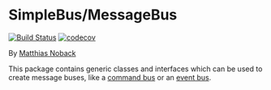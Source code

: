 # SimpleBus/MessageBus

[![Build Status](https://travis-ci.org/SimpleBus/MessageBus.svg?branch=master)](https://travis-ci.org/SimpleBus/MessageBus) [![codecov](https://codecov.io/gh/SimpleBus/MessageBus/branch/master/graph/badge.svg)](https://codecov.io/gh/SimpleBus/MessageBus)

By [Matthias Noback](http://php-and-symfony.matthiasnoback.nl/)

This package contains generic classes and interfaces which can be used to create message buses, like a [command
bus](https://simplebus.github.io/MessageBus/doc/command_bus.html) or an [event
bus](https://simplebus.github.io/MessageBus/doc/event_bus.html).
